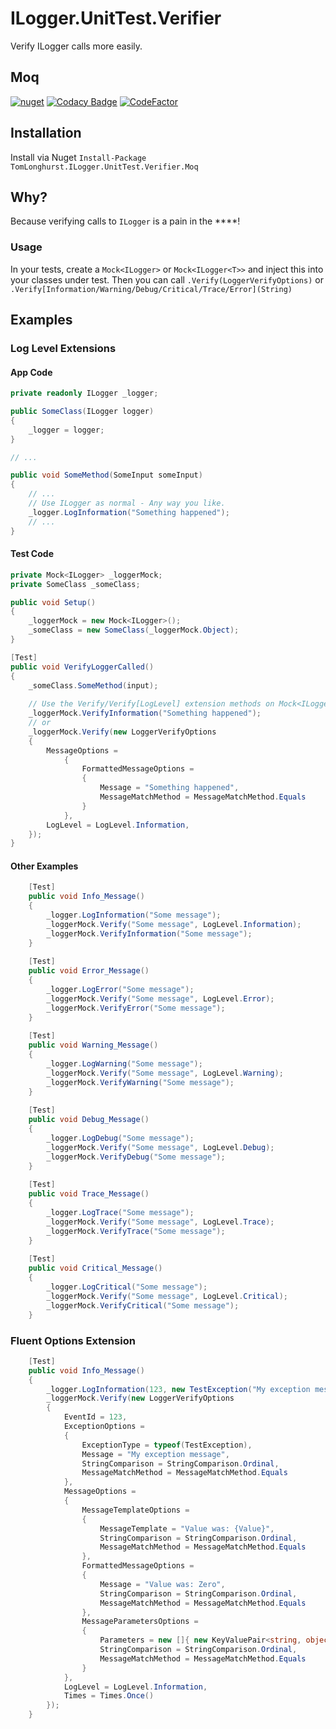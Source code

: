 # ILogger.UnitTest.Verifier
Verify ILogger calls more easily.


## Moq

[![nuget](https://img.shields.io/nuget/v/TomLonghurst.ILogger.UnitTest.Verifier.Moq.svg)](https://www.nuget.org/packages/TomLonghurst.ILogger.UnitTest.Verifier.Moq/)
[![Codacy Badge](https://app.codacy.com/project/badge/Grade/f654e7d05b0d45e89a1182207024c3a3)](https://www.codacy.com/gh/thomhurst/ILogger.UnitTest.Verifier/dashboard?utm_source=github.com&amp;utm_medium=referral&amp;utm_content=thomhurst/ILogger.UnitTest.Verifier&amp;utm_campaign=Badge_Grade)
[![CodeFactor](https://www.codefactor.io/repository/github/thomhurst/ilogger.unittest.verifier/badge)](https://www.codefactor.io/repository/github/thomhurst/ilogger.unittest.verifier)

## Installation

Install via Nuget
`Install-Package TomLonghurst.ILogger.UnitTest.Verifier.Moq`

## Why?
Because verifying calls to `ILogger` is a pain in the ****!

### Usage
In your tests, create a `Mock<ILogger>` or `Mock<ILogger<T>>` and inject this into your classes under test.
Then you can call `.Verify(LoggerVerifyOptions)` or `.Verify[Information/Warning/Debug/Critical/Trace/Error](String)`

## Examples

### Log Level Extensions

#### App Code
```csharp
private readonly ILogger _logger;

public SomeClass(ILogger logger)
{
    _logger = logger;
}

// ...

public void SomeMethod(SomeInput someInput)
{
    // ...
    // Use ILogger as normal - Any way you like.
    _logger.LogInformation("Something happened");
    // ...
}
```

#### Test Code

```csharp
private Mock<ILogger> _loggerMock;
private SomeClass _someClass;

public void Setup()
{
    _loggerMock = new Mock<ILogger>();
    _someClass = new SomeClass(_loggerMock.Object);
}

[Test]
public void VerifyLoggerCalled()
{
    _someClass.SomeMethod(input);
    
    // Use the Verify/Verify[LogLevel] extension methods on Mock<ILogger> or Mock<ILogger<T>>
    _loggerMock.VerifyInformation("Something happened");
    // or
    _loggerMock.Verify(new LoggerVerifyOptions
    {
        MessageOptions =
            {
                FormattedMessageOptions =
                {
                    Message = "Something happened",
                    MessageMatchMethod = MessageMatchMethod.Equals
                }
            },
        LogLevel = LogLevel.Information,
    });
}
```

#### Other Examples
    
```csharp
    [Test]
    public void Info_Message()
    {
        _logger.LogInformation("Some message");
        _loggerMock.Verify("Some message", LogLevel.Information);
        _loggerMock.VerifyInformation("Some message");
    }
    
    [Test]
    public void Error_Message()
    {
        _logger.LogError("Some message");
        _loggerMock.Verify("Some message", LogLevel.Error);
        _loggerMock.VerifyError("Some message");
    }
    
    [Test]
    public void Warning_Message()
    {
        _logger.LogWarning("Some message");
        _loggerMock.Verify("Some message", LogLevel.Warning);
        _loggerMock.VerifyWarning("Some message");
    }
    
    [Test]
    public void Debug_Message()
    {
        _logger.LogDebug("Some message");
        _loggerMock.Verify("Some message", LogLevel.Debug);
        _loggerMock.VerifyDebug("Some message");
    }
    
    [Test]
    public void Trace_Message()
    {
        _logger.LogTrace("Some message");
        _loggerMock.Verify("Some message", LogLevel.Trace);
        _loggerMock.VerifyTrace("Some message");
    }
    
    [Test]
    public void Critical_Message()
    {
        _logger.LogCritical("Some message");
        _loggerMock.Verify("Some message", LogLevel.Critical);
        _loggerMock.VerifyCritical("Some message");
    }
```

### Fluent Options Extension

```csharp
    [Test]
    public void Info_Message()
    {
        _logger.LogInformation(123, new TestException("My exception message"), "Value was: {Value}", "Zero");
        _loggerMock.Verify(new LoggerVerifyOptions
        {
            EventId = 123,
            ExceptionOptions =
            {
                ExceptionType = typeof(TestException),
                Message = "My exception message",
                StringComparison = StringComparison.Ordinal,
                MessageMatchMethod = MessageMatchMethod.Equals
            },
            MessageOptions =
            {
                MessageTemplateOptions =
                {
                    MessageTemplate = "Value was: {Value}",
                    StringComparison = StringComparison.Ordinal,
                    MessageMatchMethod = MessageMatchMethod.Equals
                },
                FormattedMessageOptions =
                {
                    Message = "Value was: Zero",
                    StringComparison = StringComparison.Ordinal,
                    MessageMatchMethod = MessageMatchMethod.Equals
                },
                MessageParametersOptions =
                {
                    Parameters = new []{ new KeyValuePair<string, object>("Value", "Zero") },
                    StringComparison = StringComparison.Ordinal,
                    MessageMatchMethod = MessageMatchMethod.Equals
                }
            },
            LogLevel = LogLevel.Information,
            Times = Times.Once()
        });
    }
```

